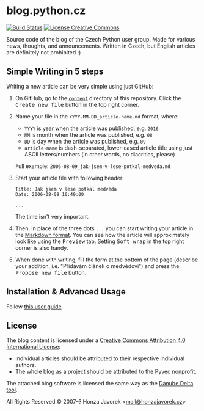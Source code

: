 # blog.python.cz

[![Build Status](https://travis-ci.org/pyvec/blog.python.cz.svg?branch=master)](https://travis-ci.org/pyvec/blog.python.cz)
[![License Creative Commons](https://img.shields.io/badge/license-CC-000000.svg)](http://creativecommons.org/licenses/by/4.0/)

Source code of the blog of the Czech Python user group. Made for various news, thoughts, and announcements. Written in Czech, but English articles are definitely not prohibited :)

## Simple Writing in 5 steps

Writing a new article can be very simple using just GitHub:

1.  On GitHub, go to the [`content`](https://github.com/pyvec/blog.python.cz/tree/master/content) directory of this repository. Click the <kbd>Create new file</kbd> button in the top right corner.
2.  Name your file in the `YYYY-MM-DD_article-name.md` format, where:

    - `YYYY` is year when the article was published, e.g. `2016`
    - `MM` is month when the article was published, e.g. `08`
    - `DD` is day when the article was published, e.g. `09`
    - `article-name` is dash-separated, lower-cased article title using just ASCII letters/numbers (in other words, no diacritics, please)

    Full example: `2006-08-09_jak-jsem-v-lese-potkal-medveda.md`
3.  Start your article file with following header:

    ```
    Title: Jak jsem v lese potkal medvěda
    Date: 2006-08-09 10:49:00

    ...
    ```

    The time isn't very important.
4.  Then, in place of the three dots `...` you can start writing your article in the [Markdown format](https://guides.github.com/features/mastering-markdown/). You can see how the article will approximately look like using the <kbd>Preview</kbd> tab. Setting <kbd>Soft wrap</kbd> in the top right corner is also handy.
5.  When done with writing, fill the form at the bottom of the page (describe your addition, i.e. "Přidávám článek o medvědovi") and press the <kbd>Propose new file</kbd> button.

## Installation & Advanced Usage

Follow [this user guide](https://github.com/honzajavorek/danube-delta/blob/master/user-guide.rst).

## License

The blog content is licensed under a [Creative Commons Attribution 4.0 International License](http://creativecommons.org/licenses/by/4.0/):

-   Individual articles should be attributed to their respective individual authors.
-   The whole blog as a project should be attributed to the [Pyvec](http://pyvec.org/) nonprofit.

The attached blog software is licensed the same way as the [Danube Delta tool](https://github.com/honzajavorek/danube-delta/blob/master/LICENSE).

All Rights Reserved © 2007–? Honza Javorek &lt;<a
href="mailto:mail&#64;honzajavorek.cz">mail&#64;honzajavorek.cz</a>&gt;
